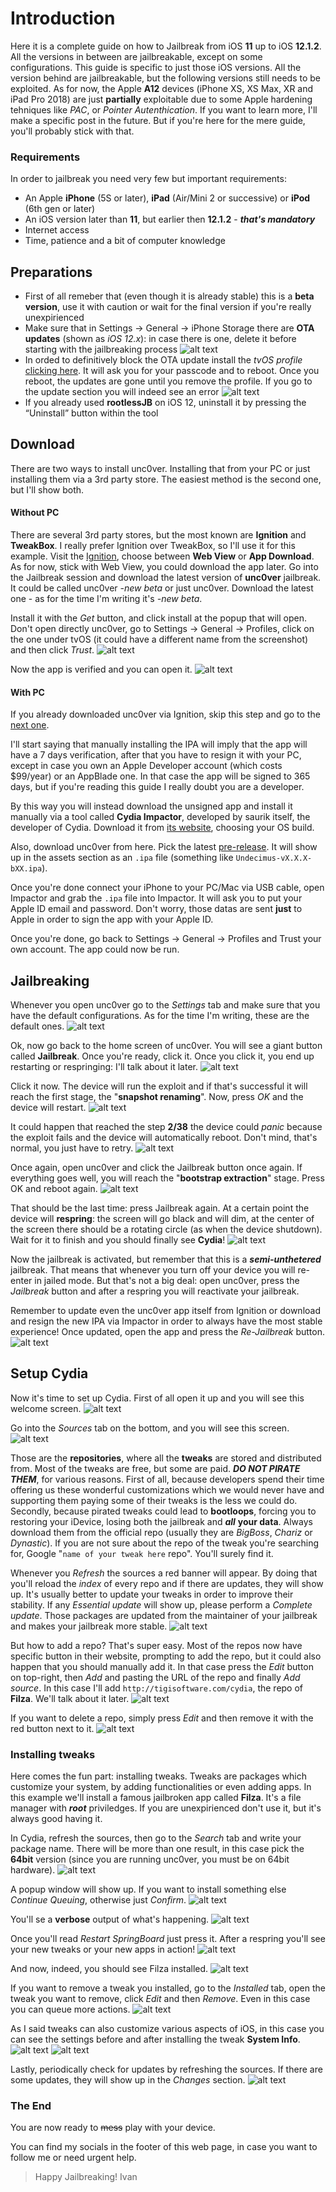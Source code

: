# Introduction

Here it is a complete guide on how to Jailbreak from iOS **11** up to iOS **12.1.2**. All the versions in between are jailbreakable, except on some configurations.
This guide is specific to just those iOS versions. All the version behind are jailbreakable, but the following versions still needs to be exploited.
As for now, the Apple **A12** devices (iPhone XS, XS Max, XR and iPad Pro 2018) are just **partially** exploitable due to some Apple hardening tehniques like _PAC_, or _Pointer Autenthication_. If you want to learn more, I'll make a specific post in the future. But if you're here for the mere guide, you'll probably stick with that.

### Requirements

In order to jailbreak you need very few but important requirements:

-   An Apple **iPhone** (5S or later), **iPad** (Air/Mini 2 or successive) or **iPod** (6th gen or later)
-   An iOS version later than **11**, but earlier then **12.1.2** - **_that's mandatory_**
-   Internet access
-   Time, patience and a bit of computer knowledge

## Preparations

-   First of all remeber that (even though it is already stable) this is a **beta version**, use it with caution or wait for the final version if you're really unexpirienced
-   Make sure that in Settings → General → iPhone Storage there are **OTA updates** (shown as _iOS 12.x_): in case there is one, delete it before starting with the jailbreaking process
    ![alt text](/img/Jailbreak/iStorage.png "Check for the OTA in here")
-   In orded to definitively block the OTA update install the _tvOS profile_ [clicking here](https://raw.githubusercontent.com/Jwhite077/NOOTA/master/tvOS_12_Beta_Profile.mobileconfig). It will ask you for your passcode and to reboot. Once you reboot, the updates are gone until you remove the profile. If you go to the update section you will indeed see an error
    ![alt text](/img/Jailbreak/tvOS.png "Install the tvOS profile")
-   If you already used **rootlessJB** on iOS 12, uninstall it by pressing the “Uninstall” button within the tool

## Download

There are two ways to install unc0ver. Installing that from your PC or just installing them via a 3rd party store. The easiest method is the second one, but I'll show both.

#### Without PC

There are several 3rd party stores, but the most known are **Ignition** and **TweakBox**. I really prefer Ignition over TweakBox, so I'll use it for this example. Visit the [Ignition](https://app.ignition.fun/), choose between **Web View** or **App Download**. As for now, stick with Web View, you could download the app later. Go into the Jailbreak session and download the latest version of **unc0ver** jailbreak. It could be called unc0ver _-new beta_ or just unc0ver. Download the latest one - as for the time I'm writing it's _-new beta_.

Install it with the _Get_ button, and click install at the popup that will open. Don't open directly unc0ver, go to Settings → General → Profiles, click on the one under tvOS (it could have a different name from the screenshot) and then click _Trust_.
![alt text](/img/Jailbreak/Profiles.png "Trust the profile")

Now the app is verified and you can open it.
![alt text](</img/Jailbreak/unc0ver Icon.png> "You can now open unc0ver")

#### With PC

If you already downloaded unc0ver via Ignition, skip this step and go to the [next one](/2019/03/03/Jailbreak/#jailbreaking).

I'll start saying that manually installing the IPA will imply that the app will have a 7 days verification, after that you have to resign it with your PC, except in case you own an Apple Developer account (which costs $99/year) or an AppBlade one. In that case the app will be signed to 365 days, but if you're reading this guide I really doubt you are a developer.

By this way you will instead download the unsigned app and install it manually via a tool called **Cydia Impactor**, developed by saurik itself, the developer of Cydia. Download it from [its website](http://www.cydiaimpactor.com/), choosing your OS build.

Also, download unc0ver from here. Pick the latest [pre-release](https://github.com/pwn20wndstuff/Undecimus/releases). It will show up in the assets section as an `.ipa` file (something like `Undecimus-vX.X.X-bXX.ipa`).

Once you're done connect your iPhone to your PC/Mac via USB cable, open Impactor and grab the `.ipa` file into Impactor. It will ask you to put your Apple ID email and password. Don't worry, those datas are sent **just** to Apple in order to sign the app with your Apple ID.

Once you're done, go back to Settings → General → Profiles and Trust your own account. The app could now be run.

## Jailbreaking

Whenever you open unc0ver go to the _Settings_ tab and make sure that you have the default configurations. As for the time I'm writing, these are the default ones.
![alt text](</img/Jailbreak/unc0ver Settings.png> "Leave everything as it is")

Ok, now go back to the home screen of unc0ver. You will see a giant button called **Jailbreak**. Once you're ready, click it. Once you click it, you end up restarting or respringing: I'll talk about it later.
![alt text](/img/Jailbreak/unc0ver.png "Press the Jailbreak button")

Click it now. The device will run the exploit and if that's successful it will reach the first stage, the "**snapshot renaming**". Now, press _OK_ and the device will restart.
![alt text](</img/Jailbreak/Snapshot Rename.png> "First step done")

It could happen that reached the step **2/38** the device could _panic_ because the exploit fails and the device will automatically reboot. Don't mind, that's normal, you just have to retry.
![alt text](</img/Jailbreak/unc0ver Exploit.png> "The device could panic at step 2/38")

Once again, open unc0ver and click the Jailbreak button once again. If everything goes well, you will reach the "**bootstrap extraction**" stage. Press OK and reboot again.
![alt text](</img/Jailbreak/Bootstrap Extracted.png> "First step done")

That should be the last time: press Jailbreak again. At a certain point the device will **respring**: the screen will go black and will dim, at the center of the screen there should be a rotating circle (as when the device shutdown). Wait for it to finish and you should finally see **Cydia**!
![alt text](</img/Jailbreak/Cydia Icon.png> "Cydia appeared")

Now the jailbreak is activated, but remember that this is a **_semi-unthetered_** jailbreak. That means that whenever you turn off your device you will re-enter in jailed mode. But that's not a big deal: open unc0ver, press the _Jailbreak_ button and after a respring you will reactivate your jailbreak.

Remember to update even the unc0ver app itself from Ignition or download and resign the new IPA via Impactor in order to always have the most stable experience! Once updated, open the app and press the _Re-Jailbreak_ button.
![alt text](</img/Jailbreak/unc0ver ReJailbreak.png> "Press the Re-Jailbreak button")

## Setup Cydia

Now it's time to set up Cydia. First of all open it up and you will see this welcome screen.
![alt text](/img/Jailbreak/Cydia.png "Welcome")

Go into the _Sources_ tab on the bottom, and you will see this screen.
![alt text](</img/Jailbreak/Cydia Sources.png> "Sources tab")

Those are the **repositories**, where all the **tweaks** are stored and distributed from. Most of the tweaks are free, but some are paid. **_DO NOT PIRATE THEM_**, for various reasons. First of all, because developers spend their time offering us these wonderful customizations which we would never have and supporting them paying some of their tweaks is the less we could do. Secondly, because pirated tweaks could lead to **bootloops**, forcing you to restoring your iDevice, losing both the jailbreak and **_all_** **your data**. Always download them from the official repo (usually they are _BigBoss_, _Chariz_ or _Dynastic_). If you are not sure about the repo of the tweak you're searching for, Google "`name of your tweak here` repo". You'll surely find it.

Whenever you _Refresh_ the sources a red banner will appear. By doing that you'll reload the _index_ of every repo and if there are updates, they will show up. It's usually better to update your tweaks in order to improve their stability. If any _Essential update_ will show up, please perform a _Complete update_. Those packages are updated from the maintainer of your jailbreak and makes your jailbreak more stable.
![alt text](</img/Jailbreak/Cydia Necessary Update.png> "Perform a complete update")

But how to add a repo? That's super easy. Most of the repos now have specific button in their website, prompting to add the repo, but it could also happen that you should manually add it. In that case press the _Edit_ button on top-right, then _Add_ and pasting the URL of the repo and finally _Add source_. In this case I'll add `http://tigisoftware.com/cydia`, the repo of **Filza**. We'll talk about it later.
![alt text](</img/Jailbreak/Cydia Sources Add.png> "Add the source")

If you want to delete a repo, simply press _Edit_ and then remove it with the red button next to it.
![alt text](</img/Jailbreak/Cydia Sources Remove.png> "Remove source in this way")

### Installing tweaks

Here comes the fun part: installing tweaks. Tweaks are packages which customize your system, by adding functionalities or even adding apps. In this example we'll install a famous jailbroken app called **Filza**. It's a file manager with **_root_** priviledges. If you are unexpirienced don't use it, but it's always good having it.

In Cydia, refresh the sources, then go to the _Search_ tab and write your package name. There will be more than one result, in this case pick the **64bit** version (since you are running unc0ver, you must be on 64bit hardware).
![alt text](</img/Jailbreak/Cydia Search Filza.png> "Search for the packages here")

A popup window will show up. If you want to install something else _Continue Queuing_, otherwise just _Confirm_.
![alt text](</img/Jailbreak/Cydia Installation Confirm.png> "Press confirm to install")

You'll se a **verbose** output of what's happening.
![alt text](</img/Jailbreak/Cydia Filza Installation.png> "Verbose output")

Once you'll read _Restart SpringBoard_ just press it. After a respring you'll see your new tweaks or your new apps in action!
![alt text](</img/Jailbreak/Cydia Restart SpingBoard.png> "Press Restart SpringBoard")

And now, indeed, you should see Filza installed.
![alt text](</img/Jailbreak/Filza Icon.png> "Here it is")

If you want to remove a tweak you installed, go to the _Installed_ tab, open the tweak you want to remove, click _Edit_ and then _Remove_. Even in this case you can queue more actions.
![alt text](</img/Jailbreak/Cydia Installed.png> "This is the Installed tab")

As I said tweaks can also customize various aspects of iOS, in this case you can see the settings before and after installing the tweak **System Info**.
![alt text](</img/Jailbreak/iOS Info.png> "Before")
![alt text](</img/Jailbreak/iOS Info Tweak.png> "After")

Lastly, periodically check for updates by refreshing the sources. If there are some updates, they will show up in the _Changes_ section.
![alt text](</img/Jailbreak/Cydia Changes.png> "Updates will show up here")

### The End

You are now ready to ~~mess~~ play with your device.

You can find my socials in the footer of this web page, in case you want to follow me or need urgent help.

> Happy Jailbreaking!
> Ivan
